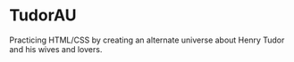 # TudorAU
Practicing HTML/CSS by creating an alternate universe about Henry Tudor and his wives and lovers.
